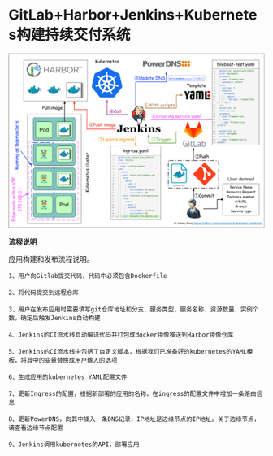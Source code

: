 # GitLab+Harbor+Jenkins+Kubernetes构建持续交付系统
![](https://github.com/gmg0829/Img/blob/master/dockerImg/dokcer+k8s.png?raw=true)

**流程说明**

应用构建和发布流程说明。

    1、用户向Gitlab提交代码，代码中必须包含Dockerfile

    2、将代码提交到远程仓库

    3、用户在发布应用时需要填写git仓库地址和分支、服务类型、服务名称、资源数量、实例个数，确定后触发Jenkins自动构建

    4、Jenkins的CI流水线自动编译代码并打包成docker镜像推送到Harbor镜像仓库

    5、Jenkins的CI流水线中包括了自定义脚本，根据我们已准备好的kubernetes的YAML模板，将其中的变量替换成用户输入的选项

    6、生成应用的kubernetes YAML配置文件

    7、更新Ingress的配置，根据新部署的应用的名称，在ingress的配置文件中增加一条路由信息

    8、更新PowerDNS，向其中插入一条DNS记录，IP地址是边缘节点的IP地址。关于边缘节点，请查看边缘节点配置

    9、Jenkins调用kubernetes的API，部署应用